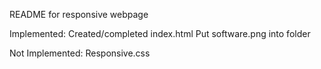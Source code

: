 README for responsive webpage

Implemented:
	Created/completed index.html
	Put software.png into folder

Not Implemented:
	Responsive.css
	